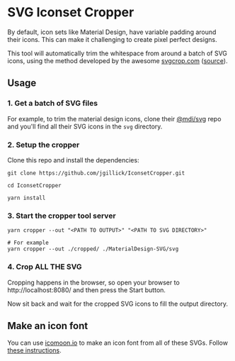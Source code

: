 # SVG Iconset Cropper

By default, icon sets like Material Design, have variable padding around their icons. This can make it challenging to create pixel perfect designs.

This tool will automatically trim the whitespace from around a batch of SVG icons, using the method developed by the awesome [svgcrop.com](https://svgcrop.com/) ([source](https://github.com/sdennett55/svg_crop/)).

## Usage

### 1. Get a batch of SVG files

For example, to trim the material design icons, clone their [@mdi/svg](https://github.com/Templarian/MaterialDesign-SVG) repo and you'll find all their SVG icons in the `svg` directory.

### 2. Setup the cropper

Clone this repo and install the dependencies:

```shell
git clone https://github.com/jgillick/IconsetCropper.git

cd IconsetCropper

yarn install
```

### 3. Start the cropper tool server

```shell
yarn cropper --out "<PATH TO OUTPUT>" "<PATH TO SVG DIRECTORY>"

# For example
yarn cropper --out ./cropped/ ./MaterialDesign-SVG/svg
```

### 4. Crop ALL THE SVG

Cropping happens in the browser, so open your browser to http://localhost:8080/ and then press the Start button.

Now sit back and wait for the cropped SVG icons to fill the output directory.

## Make an icon font

You can use [icomoon.io](https://icomoon.io/) to make an icon font from all of these SVGs. Follow [these instructions](https://www.reactnative.guide/12-svg-icons-using-react-native-vector-icons/12.1-creating-custom-iconset.html).
